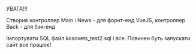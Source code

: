 
УВАГА!!!

Створив контроллер Main i News - для форнт-енд VueJS, контроллер Back - для бэк-енд 

Імпортувати SQL файл kosovets_test2.sql і все. Повинен буть запускати сайт все працює!




